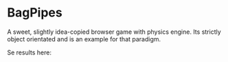 # BagPipes
 
A sweet, slightly idea-copied browser game with physics engine. Its strictly object orientated and is an example for that paradigm.

Se results here:
